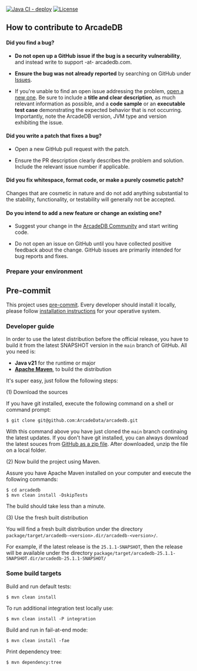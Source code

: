 [![Java CI - deploy](https://github.com/ArcadeData/arcadedb/actions/workflows/mvn-deploy.yml/badge.svg)](https://github.com/ArcadeData/arcadedb/actions/workflows/mvn-deploy.yml)
[![License](https://img.shields.io/github/license/ArcadeData/arcadedb)](https://github.com/ArcadeData/arcadedb)

## How to contribute to ArcadeDB

#### **Did you find a bug?**

- **Do not open up a GitHub issue if the bug is a security vulnerability**, and instead write to support -at- arcadedb.com.

- **Ensure the bug was not already reported** by searching on GitHub under [Issues](https://github.com/ArcadeData/arcadedb/issues).

- If you're unable to find an open issue addressing the problem, [open a new one](https://github.com/ArcadeData/arcadedb/issues/new). Be sure to include a **title and clear description**, as much relevant information as possible, and a **code sample** or an **executable test case** demonstrating the expected behavior that is not occurring. Importantly, note the ArcadeDB version, JVM type and version exhibiting the issue.

#### **Did you write a patch that fixes a bug?**

- Open a new GitHub pull request with the patch.

- Ensure the PR description clearly describes the problem and solution. Include the relevant issue number if applicable.

#### **Did you fix whitespace, format code, or make a purely cosmetic patch?**

Changes that are cosmetic in nature and do not add anything substantial to the stability, functionality, or testability will generally not be accepted.

#### **Do you intend to add a new feature or change an existing one?**

- Suggest your change in the [ArcadeDB Community](https://github.com/ArcadeData/arcadedb/discussions) and start writing code.

- Do not open an issue on GitHub until you have collected positive feedback about the change. GitHub issues are primarily intended for bug reports and fixes.

### Prepare your environment

## Pre-commit

This project uses [pre-commit](https://pre-commit.com/). Every developer should install it locally, please
follow [installation instructions](https://pre-commit.com/#install) for your operative system.

### Developer guide

In order to use the latest distribution before the official release, you have to build it from the latest SNAPSHOT version in
the `main` branch of GitHub. All you need is:

- **Java v21** for the runtime or major
- [**Apache Maven**](https://maven.apache.org/), to build the distribution

It's super easy, just follow the following steps:

(1) Download the sources

If you have git installed, execute the following command on a shell or command prompt:

```shell
$ git clone git@github.com:ArcadeData/arcadedb.git
```

With this command above you have just cloned the `main` branch continaing the latest updates. If you don't have git installed, you
can always download the latest souces
from [GitHub as a zip file](https://github.com/ArcadeData/arcadedb/archive/refs/heads/main.zip). After downloaded, unzip the file on
a local folder.

(2) Now build the project using Maven.

Assure you have Apache Maven installed on your computer and execute the following commands:

```shell
$ cd arcadedb
$ mvn clean install -DskipTests
```

The build should take less than a minute.

(3) Use the fresh built distribution

You will find a fresh built distribution under the directory `package/target/arcadedb-<version>.dir/arcadedb-<version>/`.

For example, if the latest release is the `25.1.1-SNAPSHOT`, then the release will be available under the
directory `package/target/arcadedb-25.1.1-SNAPSHOT.dir/arcadedb-25.1.1-SNAPSHOT/`

### Some build targets

Build and run default tests:

```shell
$ mvn clean install
```

To run additional integration test locally use:

```shell
$ mvn clean install -P integration
```

Build and run in fail-at-end mode:

```shell
$ mvn clean install -fae
```

Print dependency tree:

```shell
$ mvn dependency:tree
```
